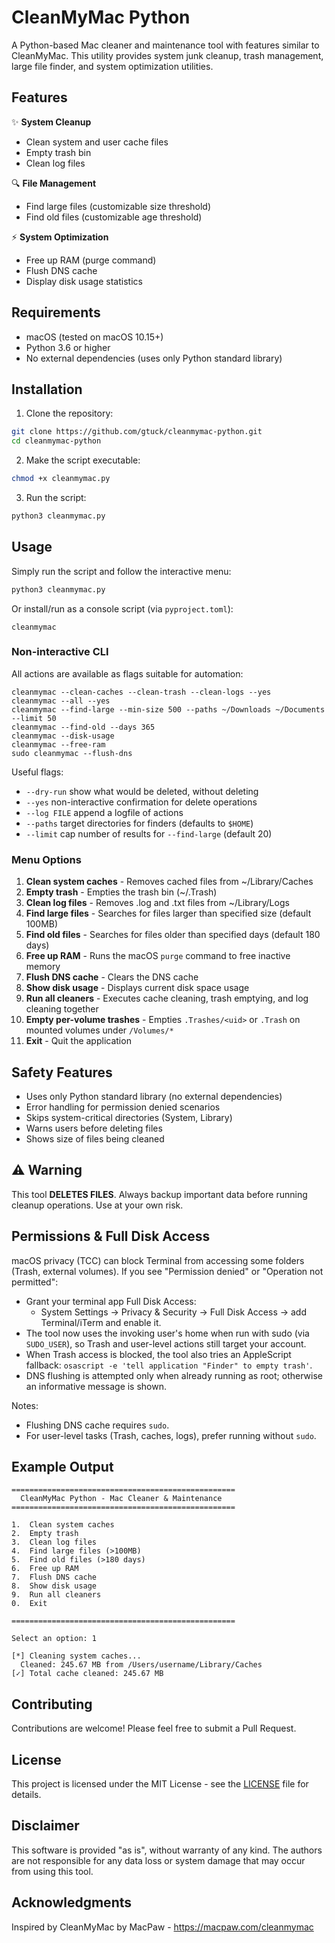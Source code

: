 # CleanMyMac Python

A Python-based Mac cleaner and maintenance tool with features similar to CleanMyMac. This utility provides system junk cleanup, trash management, large file finder, and system optimization utilities.

## Features

✨ **System Cleanup**
- Clean system and user cache files
- Empty trash bin
- Clean log files

🔍 **File Management**
- Find large files (customizable size threshold)
- Find old files (customizable age threshold)

⚡ **System Optimization**
- Free up RAM (purge command)
- Flush DNS cache
- Display disk usage statistics

## Requirements

- macOS (tested on macOS 10.15+)
- Python 3.6 or higher
- No external dependencies (uses only Python standard library)

## Installation

1. Clone the repository:
```bash
git clone https://github.com/gtuck/cleanmymac-python.git
cd cleanmymac-python
```

2. Make the script executable:
```bash
chmod +x cleanmymac.py
```

3. Run the script:
```bash
python3 cleanmymac.py
```

## Usage

Simply run the script and follow the interactive menu:

```bash
python3 cleanmymac.py
```

Or install/run as a console script (via `pyproject.toml`):

```
cleanmymac
```

### Non-interactive CLI

All actions are available as flags suitable for automation:

```
cleanmymac --clean-caches --clean-trash --clean-logs --yes
cleanmymac --all --yes
cleanmymac --find-large --min-size 500 --paths ~/Downloads ~/Documents --limit 50
cleanmymac --find-old --days 365
cleanmymac --disk-usage
cleanmymac --free-ram
sudo cleanmymac --flush-dns
```

Useful flags:
- `--dry-run` show what would be deleted, without deleting
- `--yes` non-interactive confirmation for delete operations
- `--log FILE` append a logfile of actions
- `--paths` target directories for finders (defaults to `$HOME`)
- `--limit` cap number of results for `--find-large` (default 20)

### Menu Options

1. **Clean system caches** - Removes cached files from ~/Library/Caches
2. **Empty trash** - Empties the trash bin (~/.Trash)
3. **Clean log files** - Removes .log and .txt files from ~/Library/Logs
4. **Find large files** - Searches for files larger than specified size (default 100MB)
5. **Find old files** - Searches for files older than specified days (default 180 days)
6. **Free up RAM** - Runs the macOS `purge` command to free inactive memory
7. **Flush DNS cache** - Clears the DNS cache
8. **Show disk usage** - Displays current disk space usage
9. **Run all cleaners** - Executes cache cleaning, trash emptying, and log cleaning together
10. **Empty per-volume trashes** - Empties `.Trashes/<uid>` or `.Trash` on mounted volumes under `/Volumes/*`
0. **Exit** - Quit the application

## Safety Features

- Uses only Python standard library (no external dependencies)
- Error handling for permission denied scenarios
- Skips system-critical directories (System, Library)
- Warns users before deleting files
- Shows size of files being cleaned

## ⚠️ Warning

This tool **DELETES FILES**. Always backup important data before running cleanup operations. Use at your own risk.

## Permissions & Full Disk Access

macOS privacy (TCC) can block Terminal from accessing some folders (Trash, external volumes). If you see "Permission denied" or "Operation not permitted":

- Grant your terminal app Full Disk Access:
  - System Settings → Privacy & Security → Full Disk Access → add Terminal/iTerm and enable it.
- The tool now uses the invoking user's home when run with sudo (via `SUDO_USER`), so Trash and user-level actions still target your account.
- When Trash access is blocked, the tool also tries an AppleScript fallback: `osascript -e 'tell application "Finder" to empty trash'`.
 - DNS flushing is attempted only when already running as root; otherwise an informative message is shown.

Notes:
- Flushing DNS cache requires `sudo`.
- For user-level tasks (Trash, caches, logs), prefer running without `sudo`.

## Example Output

```
==================================================
  CleanMyMac Python - Mac Cleaner & Maintenance
==================================================

1.  Clean system caches
2.  Empty trash
3.  Clean log files
4.  Find large files (>100MB)
5.  Find old files (>180 days)
6.  Free up RAM
7.  Flush DNS cache
8.  Show disk usage
9.  Run all cleaners
0.  Exit

==================================================

Select an option: 1

[*] Cleaning system caches...
  Cleaned: 245.67 MB from /Users/username/Library/Caches
[✓] Total cache cleaned: 245.67 MB
```

## Contributing

Contributions are welcome! Please feel free to submit a Pull Request.

## License

This project is licensed under the MIT License - see the [LICENSE](LICENSE) file for details.

## Disclaimer

This software is provided "as is", without warranty of any kind. The authors are not responsible for any data loss or system damage that may occur from using this tool.

## Acknowledgments

Inspired by CleanMyMac by MacPaw - https://macpaw.com/cleanmymac
